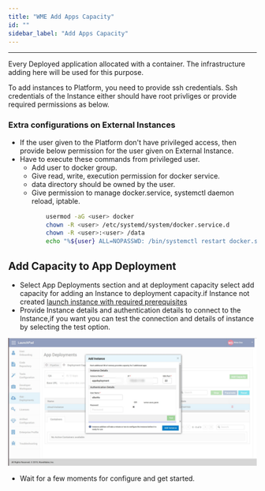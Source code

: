 ```yaml
---
title: "WME Add Apps Capacity"
id: ""
sidebar_label: "Add Apps Capacity"
---
```

---

Every Deployed application allocated with a container. The infrastructure adding here will be used for this purpose.

To add instances to Platform, you need to provide ssh credentials.
Ssh credentials of the Instance either should have root privliges or provide required permissions as below.

### Extra configurations on External Instances
- If the user given to the Platform don't have privileged access, then provide below permission for the user given on External Instance. 
- Have to execute these commands from privileged user.
    - Add user to docker group. 
    - Give read, write, execution permission for docker service.
    - data directory should be owned by the user.
    - Give permission to manage docker.service, systemctl daemon reload, iptable.
        ```bash
            usermod -aG <user> docker
            chown -R <user> /etc/systemd/system/docker.service.d
            chown -R <user>:<user> /data
            echo "%${user} ALL=NOPASSWD: /bin/systemctl restart docker.service,/bin/systemctl daemon-reload,/usr/sbin/iptables" >> /etc/sudoers.d/<sudoers-file-name>
        ```
## Add Capacity to App Deployment

- Select App Deployments section and at deployment capacity select add capacity for adding an Instance to deployment capacity.if Instance not created [launch instance with required prerequisites](/learn/on-premise/prerequisites)
- Provide Instance details and authentication details to connect to the Instance,if you want you can test the connection and details of instance by selecting the test option.

[![deployment capacity](/learn/assets/wme-setup/configuring-wme/app-deployment-capacity.jpg)](/learn/assets/wme-setup/configuring-wme/app-deployment-capacity.jpg)

- Wait for a few moments for configure and get started.
